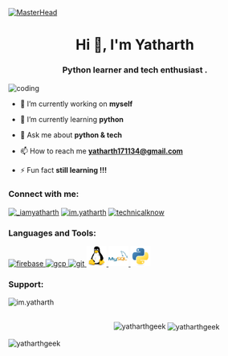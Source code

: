 [![MasterHead](https://www.agiratech.com/wp-content/uploads/2019/09/python-development-banner.png)](https://libpy.code.blog)
<h1 align="center">Hi 👋, I'm Yatharth</h1>
<h3 align="center">Python learner and tech enthusiast .</h3>
<img align="center" alt="coding" src="https://cdn.dribbble.com/users/1162077/screenshots/3848914/programmer.gif"><br>

- 🔭 I’m currently working on **myself**

- 🌱 I’m currently learning **python**

- 💬 Ask me about **python & tech**

- 📫 How to reach me **yatharth171134@gmail.com**

- ⚡ Fun fact **still learning !!!**

<h3 align="left">Connect with me:</h3>
<p align="left">
<a href="https://twitter.com/_iamyatharth" target="blank"><img align="center" src="https://raw.githubusercontent.com/rahuldkjain/github-profile-readme-generator/master/src/images/icons/Social/twitter.svg" alt="_iamyatharth" height="30" width="40" /></a>
<a href="https://instagram.com/im.yatharth" target="blank"><img align="center" src="https://raw.githubusercontent.com/rahuldkjain/github-profile-readme-generator/master/src/images/icons/Social/instagram.svg" alt="im.yatharth" height="30" width="40" /></a>
<a href="https://www.youtube.com/channel/UC6AXassf_ZGu-icFW8iT0-Q" target="blank"><img align="center" src="https://raw.githubusercontent.com/rahuldkjain/github-profile-readme-generator/master/src/images/icons/Social/youtube.svg" alt="technicalknow" height="30" width="40" /></a>
</p>

<h3 align="left">Languages and Tools:</h3>
<p align="left"> <a href="https://firebase.google.com/" target="_blank" rel="noreferrer"> <img src="https://www.vectorlogo.zone/logos/firebase/firebase-icon.svg" alt="firebase" width="40" height="40"/> </a> <a href="https://cloud.google.com" target="_blank" rel="noreferrer"> <img src="https://www.vectorlogo.zone/logos/google_cloud/google_cloud-icon.svg" alt="gcp" width="40" height="40"/> </a> <a href="https://git-scm.com/" target="_blank" rel="noreferrer"> <img src="https://www.vectorlogo.zone/logos/git-scm/git-scm-icon.svg" alt="git" width="40" height="40"/> </a> <a href="https://www.linux.org/" target="_blank" rel="noreferrer"> <img src="https://raw.githubusercontent.com/devicons/devicon/master/icons/linux/linux-original.svg" alt="linux" width="40" height="40"/> </a> <a href="https://www.mysql.com/" target="_blank" rel="noreferrer"> <img src="https://raw.githubusercontent.com/devicons/devicon/master/icons/mysql/mysql-original-wordmark.svg" alt="mysql" width="40" height="40"/> </a> <a href="https://www.python.org" target="_blank" rel="noreferrer"> <img src="https://raw.githubusercontent.com/devicons/devicon/master/icons/python/python-original.svg" alt="python" width="40" height="40"/> </a> </p>

<h3 align="left">Support:</h3>
<p><a href="https://www.buymeacoffee.com/im.yatharth"> <img align="left" src="https://cdn.buymeacoffee.com/buttons/v2/default-yellow.png" height="50" width="210" alt="im.yatharth" /></a></p><br><br>

<p><img align="left" src="https://github-readme-stats.vercel.app/api/top-langs?username=yatharthgeek&show_icons=true&locale=en&layout=compact" alt="yatharthgeek" /></p>

<p>&nbsp;<img align="center" src="https://github-readme-stats.vercel.app/api?username=yatharthgeek&show_icons=true&locale=en" alt="yatharthgeek" /></p>

<p><img align="center" src="https://github-readme-streak-stats.herokuapp.com/?user=yatharthgeek&" alt="yatharthgeek" /></p>
